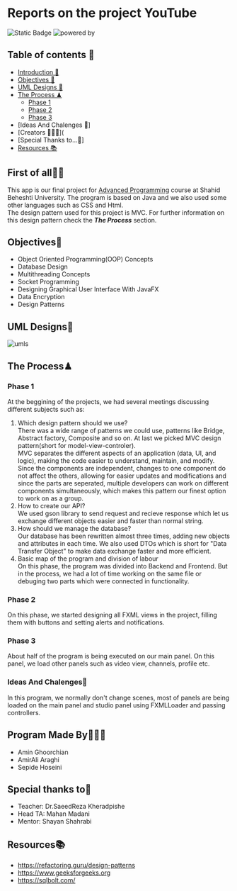 # Reports on the project YouTube
![Static Badge](https://img.shields.io/badge/SBU_University-b?logo=bookstack&logoColor=red&labelColor=black&color=green)
![powered by](https://img.shields.io/badge/Powered_By-JAVA-blue)

## Table of contents 🧾

- [Introduction 💁](https://github.com/Amin-Gh-05/YouTube/new/Reports.md#first-of-all)
- [Objectives 🎯](https://github.com/Amin-Gh-05/YouTube/new/Reports.md#objectives-)
- [UML Designs 🧭](https://github.com/Amin-Gh-05/YouTube/edit/Reports/Report.md#uml-design)
- [The Process ♟](https://github.com/Amin-Gh-05/YouTube/edit/Reports/Report.md#the-process)
  - [Phase 1](https://github.com/Amin-Gh-05/YouTube/edit/Reports/Report.md#phase-1)
  - [Phase 2](https://github.com/Amin-Gh-05/YouTube/edit/Reports/Report.md#phase-2)
  - [Phase 3](https://github.com/Amin-Gh-05/YouTube/edit/Reports/Report.md#phase-3)
- [Ideas And Chalenges 🧠]
- [Creators 👩🏽‍💻](
- [Special Thanks to...🙏]
- [Resources 📚](https://github.com/Amin-Gh-05/YouTube/new/Reports.md#resources)

## First of all💁‍♂️
This app is our final project for [Advanced Programming](https://github.com/Advanced-Programming-1402) course at Shahid Beheshti University. The program is based on Java and we also used some other languages such as CSS and Html.
<br>The design pattern used for this project is MVC. For further information on this design pattern check the ***The Process*** section.

## Objectives🎯

- Object Oriented Programming(OOP) Concepts
- Database Design
- Multithreading Concepts
- Socket Programming
- Designing Graphical User Interface With JavaFX
- Data Encryption
- Design Patterns

## UML Designs🧭

![umls]()

## The Process♟
### Phase 1
At the beggining of the projects, we had several meetings discussing different subjects such as:
1. Which design pattern should we use?
<br>There was a wide range of patterns we could use, patterns like Bridge, Abstract factory, Composite and so on. At last we picked MVC design pattern(short for model-view-controler).
<br>MVC separates the different aspects of an application (data, UI, and logic), making the code easier to understand, maintain, and modify.
Since the components are independent, changes to one component do not affect the others, allowing for easier updates and modifications and since the parts are seperated, multiple developers can work on different components simultaneously, which makes this pattern our finest option to work on as a group.
2. How to create our API?
<br>We used gson library to send request and recieve response which let us exchange different objects easier and faster than normal string.
4. How should we manage the database?
<br>Our database has been rewritten almost three times, adding new objects and attributes in each time.
We also used DTOs which is short for "Data Transfer Object" to make data exchange faster and more efficient.
6. Basic map of the program and division of labour
<br>On this phase, the program was divided into Backend and Frontend. But in the process, we had a lot of time working on the same file or debuging two parts which were connected in functionality.

### Phase 2
On this phase, we started designing all FXML views in the project, filling them with buttons and setting alerts and notifications. 

### Phase 3
About half of the program is being executed on our main panel. On this panel, we load other panels such as video view, channels, profile etc.

### Ideas And Chalenges🧠
In this program, we normally don't change scenes, most of panels are being loaded on the main panel and studio panel using FXMLLoader and passing controllers. 

## Program Made By👩🏽‍💻
- Amin Ghoorchian
- AmirAli Araghi
- Sepide Hoseini

## Special thanks to🙏
- Teacher: Dr.SaeedReza Kheradpishe
- Head TA: Mahan Madani
- Mentor: Shayan Shahrabi

## Resources📚

- https://refactoring.guru/design-patterns
- https://www.geeksforgeeks.org
- https://sqlbolt.com/



